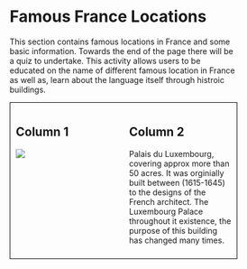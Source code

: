 <h1> Famous France Locations </h1>

<p> This section contains famous locations in France and some basic information. Towards the end of the page there will be a quiz to undertake. This activity allows users to be educated on the name of different famous location in France as well as, learn about the language itself through histroic buildings. </p>

<style>
* {
  box-sizing: border-box;
}

/* Create two equal columns that floats next to each other */

.column {
  float: left;
  width: 50%;
  padding: 10px;
}

/* Border around the container */

.row {
   border: 1px solid black;
}

/* Clear floats after the columns */

.row:after {
  content: "";
  display: table;
  clear: both;
}

/* Responsive layout - makes the two columns stack on top of each other instead of next to each other */

@media screen and (max-width: 600px) {
  .column {
    width: 100%;
  }
}
</style>

<div class="row">
  <div class="column">
    <h2>Column 1</h2>
    <p><img src="https://upload.wikimedia.org/wikipedia/commons/f/f0/Jardin_du_Luxembourg_2010.jpg" /></p>
  </div>
  <div class="column">
    <h2>Column 2</h2>
    <p>Palais du Luxembourg, covering approx more than 50 acres. It was orginially built between (1615-1645) to the designs of the French architect. The Luxembourg Palace throughout it existence, the purpose of this building has changed many times.   </p>
  </div>
</div>
